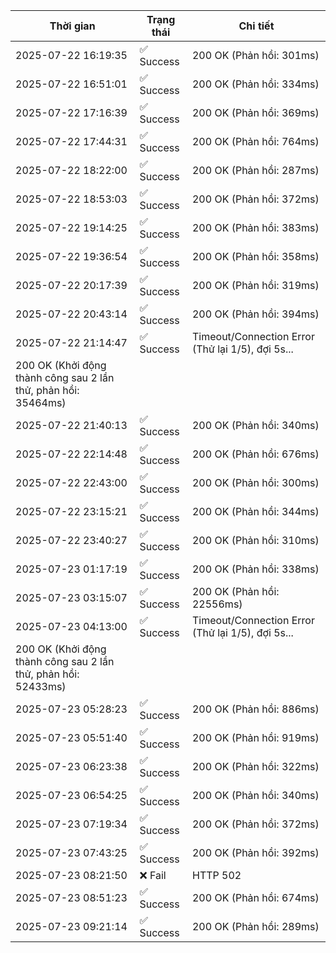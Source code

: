 | Thời gian | Trạng thái | Chi tiết |
|---|---|---|
| 2025-07-22 16:19:35 | ✅ Success | 200 OK (Phản hồi: 301ms) |
| 2025-07-22 16:51:01 | ✅ Success | 200 OK (Phản hồi: 334ms) |
| 2025-07-22 17:16:39 | ✅ Success | 200 OK (Phản hồi: 369ms) |
| 2025-07-22 17:44:31 | ✅ Success | 200 OK (Phản hồi: 764ms) |
| 2025-07-22 18:22:00 | ✅ Success | 200 OK (Phản hồi: 287ms) |
| 2025-07-22 18:53:03 | ✅ Success | 200 OK (Phản hồi: 372ms) |
| 2025-07-22 19:14:25 | ✅ Success | 200 OK (Phản hồi: 383ms) |
| 2025-07-22 19:36:54 | ✅ Success | 200 OK (Phản hồi: 358ms) |
| 2025-07-22 20:17:39 | ✅ Success | 200 OK (Phản hồi: 319ms) |
| 2025-07-22 20:43:14 | ✅ Success | 200 OK (Phản hồi: 394ms) |
| 2025-07-22 21:14:47 | ✅ Success | Timeout/Connection Error (Thử lại 1/5), đợi 5s...
200 OK (Khởi động thành công sau 2 lần thử, phản hồi: 35464ms) |
| 2025-07-22 21:40:13 | ✅ Success | 200 OK (Phản hồi: 340ms) |
| 2025-07-22 22:14:48 | ✅ Success | 200 OK (Phản hồi: 676ms) |
| 2025-07-22 22:43:00 | ✅ Success | 200 OK (Phản hồi: 300ms) |
| 2025-07-22 23:15:21 | ✅ Success | 200 OK (Phản hồi: 344ms) |
| 2025-07-22 23:40:27 | ✅ Success | 200 OK (Phản hồi: 310ms) |
| 2025-07-23 01:17:19 | ✅ Success | 200 OK (Phản hồi: 338ms) |
| 2025-07-23 03:15:07 | ✅ Success | 200 OK (Phản hồi: 22556ms) |
| 2025-07-23 04:13:00 | ✅ Success | Timeout/Connection Error (Thử lại 1/5), đợi 5s...
200 OK (Khởi động thành công sau 2 lần thử, phản hồi: 52433ms) |
| 2025-07-23 05:28:23 | ✅ Success | 200 OK (Phản hồi: 886ms) |
| 2025-07-23 05:51:40 | ✅ Success | 200 OK (Phản hồi: 919ms) |
| 2025-07-23 06:23:38 | ✅ Success | 200 OK (Phản hồi: 322ms) |
| 2025-07-23 06:54:25 | ✅ Success | 200 OK (Phản hồi: 340ms) |
| 2025-07-23 07:19:34 | ✅ Success | 200 OK (Phản hồi: 372ms) |
| 2025-07-23 07:43:25 | ✅ Success | 200 OK (Phản hồi: 392ms) |
| 2025-07-23 08:21:50 | ❌ Fail | HTTP 502 |
| 2025-07-23 08:51:23 | ✅ Success | 200 OK (Phản hồi: 674ms) |
| 2025-07-23 09:21:14 | ✅ Success | 200 OK (Phản hồi: 289ms) |
